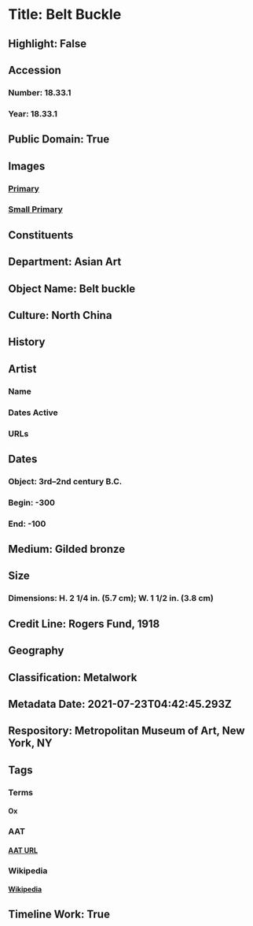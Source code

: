 # Title: Belt Buckle
## Highlight: False
## Accession
### Number: 18.33.1
### Year: 18.33.1
## Public Domain: True
## Images
### [Primary](https://images.metmuseum.org/CRDImages/as/original/DT11843.jpg)
### [Small Primary](https://images.metmuseum.org/CRDImages/as/web-large/DT11843.jpg)
## Constituents
## Department: Asian Art
## Object Name: Belt buckle
## Culture: North China
## History
## Artist
### Name
### Dates Active
### URLs
## Dates
### Object: 3rd–2nd century B.C.
### Begin: -300
### End: -100
## Medium: Gilded bronze
## Size
### Dimensions: H. 2 1/4 in. (5.7 cm); W. 1 1/2 in. (3.8 cm)
## Credit Line: Rogers Fund, 1918
## Geography
## Classification: Metalwork
## Metadata Date: 2021-07-23T04:42:45.293Z
## Respository: Metropolitan Museum of Art, New York, NY
## Tags
### Terms
#### Ox
### AAT
#### [AAT URL](http://vocab.getty.edu/page/aat/300250282)
### Wikipedia
#### [Wikipedia]()
## Timeline Work: True